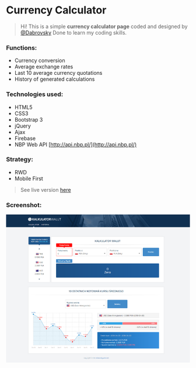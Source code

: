 # Currency Calculator

> Hi! This is a simple **currency calculator page** coded and designed by [@Dabrovsky](https://github.com/Dabrovsky)
> Done to learn my coding skills.

### Functions:
* Currency conversion
* Average exchange rates
* Last 10 average currency quotations
* History of generated calculations

### Technologies used:
* HTML5
* CSS3
* Bootstrap 3
* jQuery
* Ajax
* Firebase
* NBP Web API [http://api.nbp.pl/](http://api.nbp.pl/)

### Strategy:
* RWD
* Mobile First

> See live version [here](https://dabrovsky.github.io/Kalkulator_Walutowy/)

### Screenshot:
![layout](img/preview.png)
